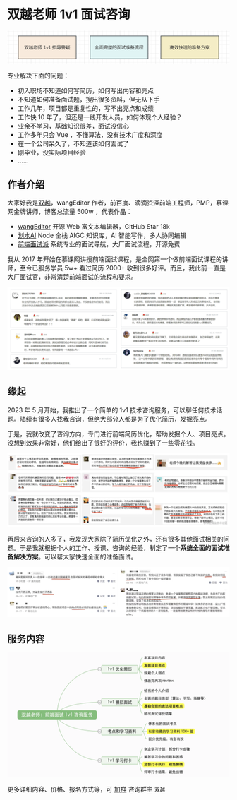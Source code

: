 # 双越老师 1v1 面试咨询

![](../imgs/1v1/banner.png)

专业解决下面的问题：

- 初入职场不知道如何写简历，如何写出内容和亮点
- 不知道如何准备面试题，搜出很多资料，但无从下手
- 工作几年，项目都是重复性的，写不出亮点和成绩
- 工作快 10 年了，但还是一线开发人员，如何体现个人经验？
- 业余不学习，基础知识很差，面试没信心
- 工作多年只会 Vue ，不懂算法，没有技术广度和深度
- 在一个公司呆久了，不知道该如何面试了
- 刚毕业，没实际项目经验
- ......

## 作者介绍

大家好我是[双越](https://juejin.cn/user/1714893868765373)，wangEditor 作者，前百度、滴滴资深前端工程师，PMP，慕课网金牌讲师，博客总流量 500w ，代表作品：

- [wangEditor](https://www.wangeditor.com/) 开源 Web 富文本编辑器，GitHub Star 18k
- [划水AI](https://www.huashuiai.com/) Node 全栈 AIGC 知识库，AI 智能写作，多人协同编辑
- [前端面试派](https://www.mianshipai.com/) 系统专业的面试导航，大厂面试流程，开源免费

我从 2017 年开始在慕课网讲授前端面试课程，是全网第一个做前端面试课程的讲师，至今已服务学员 5w+ 看过简历 2000+ 收到很多好评。而且，我此前一直是大厂面试官，非常清楚前端面试的流程和要求。

![](../imgs/1v1/course_evaluation.png)

## 缘起

2023 年 5 月开始，我推出了一个简单的 1v1 技术咨询服务，可以聊任何技术话题。陆续有很多人找我咨询，但绝大部分人都是为了优化简历，发掘亮点。

于是，我就改变了咨询方向，专门进行前端简历优化，帮助发掘个人、项目亮点。没想到效果非常好，他们给出了很好的评价，我也赚到了一些零花钱。

![](../imgs/1v1/service_evaluation1.webp)

再后来咨询的人多了，我发现大家除了简历优化之外，还有很多其他面试相关的问题。于是我就根据个人的工作、授课、咨询的经验，制定了一个**系统全面的面试准备解决方案**。可以帮大家快速全面的准备面试。

![](../imgs/1v1/service_evaluation2.png)

## 服务内容

![](../imgs/1v1/mind-map.png)

更多详细内容、价格、报名方式等，可 [加群](/docs/services/group.md) 咨询群主 `双越`
